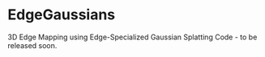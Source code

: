 # EdgeGaussians
3D Edge Mapping using Edge-Specialized Gaussian Splatting
Code - to be released soon.
